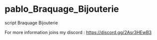 # pablo_Braquage_Bijouterie
script Braquage Bijouterie

For more information joins my discord : https://discord.gg/2Asr3HEwB3
